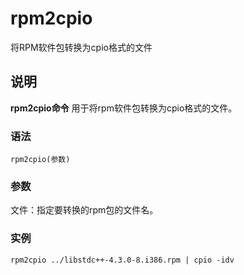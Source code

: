 rpm2cpio
===

将RPM软件包转换为cpio格式的文件

## 说明

**rpm2cpio命令** 用于将rpm软件包转换为cpio格式的文件。

### 语法  

```
rpm2cpio(参数)
```

### 参数  

文件：指定要转换的rpm包的文件名。

### 实例  

```
rpm2cpio ../libstdc++-4.3.0-8.i386.rpm | cpio -idv
```


